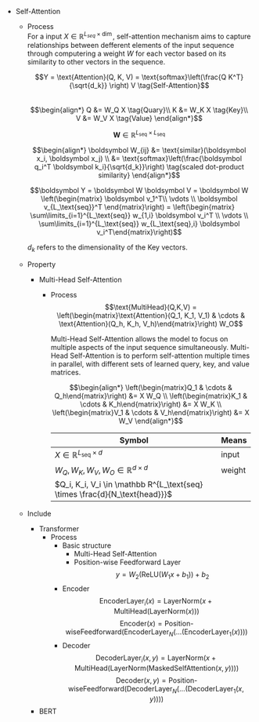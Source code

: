* Self-Attention
  - Process  
    For a input $X \in \mathbb R^{L_{seq} \times \dim}$, self-attention mechanism aims to capture relationships between defferent elements of the input sequence through computering a weight $W$ for each vector based on its similarity to other vectors in the sequence.

    $$Y = \text{Attention}(Q, K, V) = \text{softmax}\left(\frac{Q K^T}{\sqrt{d_k}} \right) V  \tag{Self-Attention}$$  
    $$\begin{align*}
      Q &= W_Q X  \tag{Quary}\\
      K &= W_K X  \tag{Key}\\
      V &= W_V X  \tag{Value}  
    \end{align*}$$

    $$\boldsymbol W \in \mathbb R^{L_\text{seq} \times L_\text{seq}}  \tag{similar matrix}$$

    $$\begin{align*}
      \boldsymbol W_{ij} 
      &= \text{similar}(\boldsymbol x_i, \boldsymbol x_j)  \\
      &= \text{softmax}\left(\frac{\boldsymbol q_i^T \boldsymbol k_i}{\sqrt{d_k}}\right)  \tag{scaled dot-product similarity}
    \end{align*}$$

    $$\boldsymbol Y = \boldsymbol W \boldsymbol V = \boldsymbol W \left(\begin{matrix} \boldsymbol v_1^T\\ \vdots \\  \boldsymbol v_{L_\text{seq}}^T \end{matrix}\right) = \left(\begin{matrix} \sum\limits_{i=1}^{L_\text{seq}} w_{1,i} \boldsymbol v_i^T \\ \vdots \\ \sum\limits_{i=1}^{L_\text{seq}} w_{L_\text{seq},i} \boldsymbol v_i^T\end{matrix}\right)$$
    
    $d_k$ refers to the dimensionality of the Key vectors.

  - Property
    * Multi-Head Self-Attention
      - Process  
        $$\text{MultiHead}(Q,K,V) = \left(\begin{matrix}\text{Attention}(Q_1, K_1, V_1) & \cdots & \text{Attention}(Q_h, K_h, V_h)\end{matrix}\right) W_O$$

        Multi-Head Self-Attention allows the model to focus on multiple aspects of the input sequence simultaneously. Multi-Head Self-Attention is to perform self-attention multiple times in parallel, with different sets of learned query, key, and value matrices.

        $$\begin{align*}
          \left(\begin{matrix}Q_1 & \cdots & Q_h\end{matrix}\right) &= X W_Q  \\
          \left(\begin{matrix}K_1 & \cdots & K_h\end{matrix}\right) &= X W_K  \\
          \left(\begin{matrix}V_1 & \cdots & V_h\end{matrix}\right) &= X W_V
        \end{align*}$$

        |Symbol|Means|
        |---|---|
        |$X \in \mathbb R^{L_\text{seq} \times d}$|input|
        |$W_Q, W_K, W_V, W_O \in \mathbb R^{d \times d}$|weight|
        |$Q_i, K_i, V_i \in \mathbb R^{L_\text{seq} \times \frac{d}{N_\text{head}}}$||

  - Include
    * Transformer
      - Process
        - Basic structure
          - Multi-Head Self-Attention
          - Position-wise Feedforward Layer 
            $$y = W_2 (\text{ReLU}(W_1 x + b_1)) + b_2$$ 
        - Encoder
          $$\text{EncoderLayer}_i(x) = \text{LayerNorm}(x + \text{MultiHead}(\text{LayerNorm}(x)))$$
          $$\text{Encoder}(x) = \text{Position-wiseFeedforward}(\text{EncoderLayer}_N(...(\text{EncoderLayer}_1(x))))$$
        - Decoder  
          $$\text{DecoderLayer}_i(x, y) = \text{LayerNorm}(x + \text{MultiHead}(\text{LayerNorm}(\text{MaskedSelfAttention}(x, y))))$$
          $$\text{Decoder}(x, y) = \text{Position-wiseFeedforward}(\text{DecoderLayer}_N(...(\text{DecoderLayer}_1(x, y))))$$
    * BERT